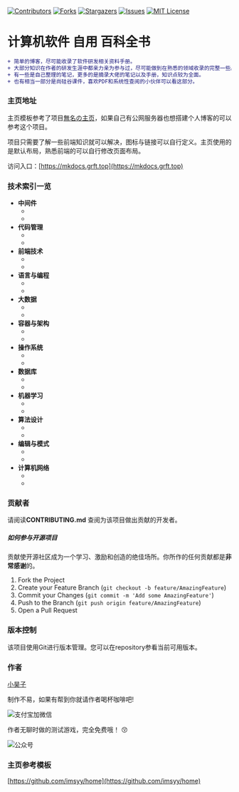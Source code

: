 <!-- PROJECT SHIELDS -->

[![Contributors][contributors-shield]][contributors-url]
[![Forks][forks-shield]][forks-url]
[![Stargazers][stars-shield]][stars-url]
[![Issues][issues-shield]][issues-url]
[![MIT License][license-shield]][license-url]
<!-- [![LinkedIn][linkedin-shield]][linkedin-url] -->

<!-- PROJECT LOGO -->



# 计算机软件 自用 百科全书

```diff
+ 简单的博客，尽可能收录了软件研发相关资料手册。
+ 大部分知识在作者的研发生涯中都亲力亲为参与过，尽可能做到在熟悉的领域收录的完整一些。
+ 有一些是自己整理的笔记，更多的是摘录大佬的笔记以及手册，知识点较为全面。
+ 也有相当一部分是尚硅谷课件，喜欢PDF和系统性查阅的小伙伴可以看这部分。
```


### 主页地址

主页模板参考了项目[無名の主页](https://github.com/imsyy/home)，如果自己有公网服务器也想搭建个人博客的可以参考这个项目。

项目只需要了解一些前端知识就可以解决，图标与链接可以自行定义。主页使用的是默认布局，熟悉前端的可以自行修改页面布局。

访问入口：[https://mkdocs.grft.top](https://mkdocs.grft.top)


### 技术索引一览

- **中间件**
    - [仓库地址]: https://github.com/worst001/mkdocs_middleware
    - [文档地址]: http://mkdocs.grft.top/中间件/
- **代码管理**
    - [仓库地址]: https://github.com/worst001/mkdocs_code_manage
    - [文档地址]: http://mkdocs.grft.top/代码管理/
- **前端技术**
    - [仓库地址]: https://github.com/worst001/mkdocs_front_end
    - [文档地址]: http://mkdocs.grft.top/前端技术/
- **语言与编程**
    - [仓库地址]: https://github.com/worst001/mkdocs_language
    - [文档地址]: http://mkdocs.grft.top/语言与编程/
- **大数据**
    - [仓库地址]: https://github.com/worst001/mkdocs_bigdata
    - [文档地址]: http://mkdocs.grft.top/大数据/
- **容器与架构**
    - [仓库地址]: https://github.com/worst001/mkdocs_container_architecture
    - [文档地址]: http://mkdocs.grft.top/容器与架构/
- **操作系统**
    - [仓库地址]: https://github.com/worst001/mkdocs_os
    - [文档地址]: http://mkdocs.grft.top/操作系统/
- **数据库**
    - [仓库地址]: https://github.com/worst001/mkdocs_db
    - [文档地址]: http://mkdocs.grft.top/数据库/
- **机器学习**
    - [仓库地址]: https://github.com/worst001/mkdocs_machine_learning
    - [文档地址]: http://mkdocs.grft.top/机器学习/
- **算法设计**
    - [仓库地址]: https://github.com/worst001/mkdocs_algorithm
    - [文档地址]: http://mkdocs.grft.top/算法设计/
- **编辑与模式**
    - [仓库地址]: https://github.com/worst001/mkdocs_program_design
    - [文档地址]: http://mkdocs.grft.top/编辑与模式/
- **计算机网络**
    - [仓库地址]: https://github.com/worst001/mkdocs_network
    - [文档地址]: http://mkdocs.grft.top/计算机网络/



### 贡献者

请阅读**CONTRIBUTING.md** 查阅为该项目做出贡献的开发者。

##### 如何参与开源项目

贡献使开源社区成为一个学习、激励和创造的绝佳场所。你所作的任何贡献都是**非常感谢**的。

1. Fork the Project
2. Create your Feature Branch (`git checkout -b feature/AmazingFeature`)
3. Commit your Changes (`git commit -m 'Add some AmazingFeature'`)
4. Push to the Branch (`git push origin feature/AmazingFeature`)
5. Open a Pull Request


### 版本控制

该项目使用Git进行版本管理。您可以在repository参看当前可用版本。

### 作者

[小昊子](https://github.com/worst001)

制作不易，如果有帮到你就请作者喝杯咖啡吧!

![支付宝加微信](https://xiyou-oss.oss-cn-shanghai.aliyuncs.com/%E5%85%AC%E4%BC%97%E5%8F%B7%E4%B8%8E%E6%94%AF%E4%BB%98/%E6%94%AF%E4%BB%98%E5%AE%9D%E5%8A%A0%E5%BE%AE%E4%BF%A1.jpg)

作者无聊时做的测试游戏，完全免费哦！ :kissing_closed_eyes:


![公众号](https://xiyou-oss.oss-cn-shanghai.aliyuncs.com/%E5%85%AC%E4%BC%97%E5%8F%B7%E4%B8%8E%E6%94%AF%E4%BB%98/%E5%85%AC%E4%BC%97%E5%8F%B7%E5%B0%8F.jpg)


### 主页参考模板

[https://github.com/imsyy/home](https://github.com/imsyy/home)


<!-- links -->
[your-project-path]:shaojintian/Best_README_template
[contributors-shield]: https://img.shields.io/github/contributors/worst001/mkdocs_home.svg?style=flat-square
[contributors-url]: https://github.com/worst001/mkdocs_home/graphs/contributors
[forks-shield]: https://img.shields.io/github/forks/worst001/mkdocs_home.svg?style=flat-square
[forks-url]: https://github.com/worst001/mkdocs_home/network/members
[stars-shield]: https://img.shields.io/github/stars/worst001/mkdocs_home.svg?style=flat-square
[stars-url]: https://github.com/worst001/mkdocs_home/stargazers
[issues-shield]: https://img.shields.io/github/issues/worst001/mkdocs_home.svg?style=flat-square
[issues-url]: https://img.shields.io/github/issues/worst001/mkdocs_home.svg
[license-shield]: https://img.shields.io/github/license/worst001/mkdocs_home.svg?style=flat-square
[license-url]: https://github.com/worst001/mkdocs_home/blob/main/LICENSE.txt

